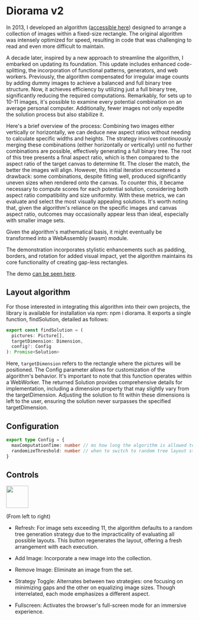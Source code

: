 # Diorama v2

In 2013, I developed an algorithm ([accessible here](https://github.com/mendrik/diorama)) designed to arrange a collection of images within a fixed-size rectangle. The original algorithm was intensely optimized for speed, resulting in code that was challenging to read and even more difficult to maintain.

A decade later, inspired by a new approach to streamline the algorithm, I embarked on updating its foundation. This update includes enhanced code-splitting, the incorporation of functional patterns, generators, and web workers. Previously, the algorithm compensated for irregular image counts by adding dummy images to achieve a balanced and full binary tree structure. Now, it achieves efficiency by utilizing just a full binary tree, significantly reducing the required computations. Remarkably, for sets up to 10-11 images, it's possible to examine every potential combination on an average personal computer. Additionally, fewer images not only expedite the solution process but also stabilize it.

Here's a brief overview of the process: Combining two images either vertically or horizontally, we can deduce new aspect ratios without needing to calculate specific widths and heights. The strategy involves continuously merging these combinations (either horizontally or vertically) until no further combinations are possible, effectively generating a full binary tree. The root of this tree presents a final aspect ratio, which is then compared to the aspect ratio of the target canvas to determine fit. The closer the match, the better the images will align. However, this initial iteration encountered a drawback: some combinations, despite fitting well, produced significantly uneven sizes when rendered onto the canvas. To counter this, it became necessary to compute scores for each potential solution, considering both aspect ratio compatibility and size uniformity. With these metrics, we can evaluate and select the most visually appealing solutions. It's worth noting that, given the algorithm's reliance on the specific images and canvas aspect ratio, outcomes may occasionally appear less than ideal, especially with smaller image sets.

Given the algorithm's mathematical basis, it might eventually be transformed into a WebAssembly (wasm) module.

The demonstration incorporates stylistic enhancements such as padding, borders, and rotation for added visual impact, yet the algorithm maintains its core functionality of creating gap-less rectangles.

The demo [can be seen here](https://mendrik.github.io/diorama-2023/). 

## Layout algorithm

For those interested in integrating this algorithm into their own projects, the library is available for installation via npm: npm i diorama. It exports a single function, findSolution, detailed as follows:

```typescript
export const findSolution = (
  pictures: Picture[],
  targetDimension: Dimension,
  config?: Config
): Promise<Solution>
```

Here, `targetDimension` refers to the rectangle where the pictures will be positioned. The Config parameter allows for customization of the algorithm's behavior. It's important to note that this function operates within a WebWorker. The returned Solution provides comprehensive details for implementation, including a dimension property that may slightly vary from the targetDimension. Adjusting the solution to fit within these dimensions is left to the user, ensuring the solution never surpasses the specified targetDimension.

## Configuration

```typescript
export type Config = {
  maxComputationTime: number // ms how long the algorithm is allowed to search for a good solution, default 300ms
  randomizeThreshold: number // when to switch to random tree layout strategy
}
```

## Controls

<img src="https://github.com/mendrik/diorama-2023/assets/160805/f89574db-6b33-4268-ae17-636e2b4c2622" height="60"/>

(From left to right)

- Refresh: For image sets exceeding 11, the algorithm defaults to a random tree generation strategy due to the impracticality of evaluating all possible layouts. This button regenerates the layout, offering a fresh arrangement with each execution.

- Add Image: Incorporate a new image into the collection.

- Remove Image: Eliminate an image from the set.

- Strategy Toggle: Alternates between two strategies: one focusing on minimizing gaps and the other on equalizing image sizes. Though interrelated, each mode emphasizes a different aspect.

- Fullscreen: Activates the browser's full-screen mode for an immersive experience.


